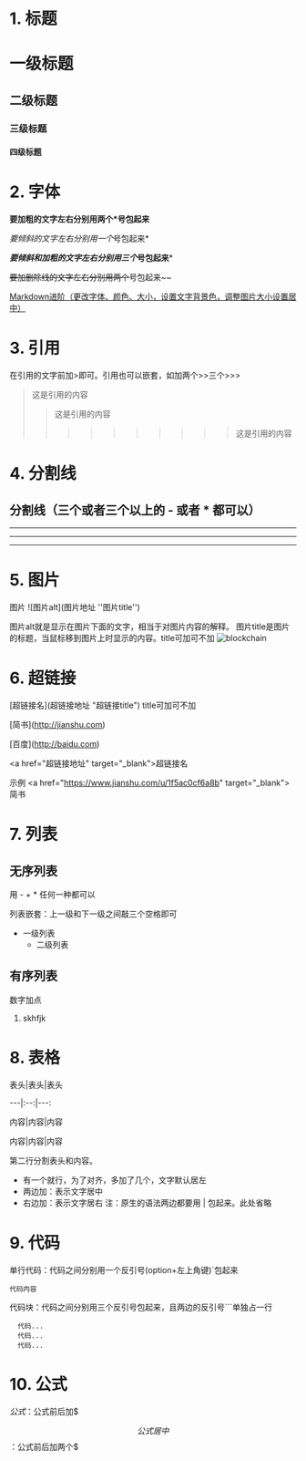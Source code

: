 # 1. 标题
# 一级标题
## 二级标题
### 三级标题
#### 四级标题

# 2. 字体
**要加粗的文字左右分别用两个*号包起来**

*要倾斜的文字左右分别用一个*号包起来*

***要倾斜和加粗的文字左右分别用三个*号包起来***

~~要加删除线的文字左右分别用两个~~号包起来~~

[Markdown进阶（更改字体、颜色、大小，设置文字背景色，调整图片大小设置居中）](https://blog.csdn.net/heimu24/article/details/81189700)

# 3. 引用
在引用的文字前加>即可。引用也可以嵌套，如加两个>>三个>>>
>这是引用的内容
>>这是引用的内容
>>>>>>>>>>这是引用的内容

# 4. 分割线
分割线（三个或者三个以上的 - 或者 * 都可以）
---
----
***
*****

# 5. 图片
图片
![图片alt](图片地址 ''图片title'')

图片alt就是显示在图片下面的文字，相当于对图片内容的解释。
图片title是图片的标题，当鼠标移到图片上时显示的内容。title可加可不加
![blockchain](https://ss0.bdstatic.com/70cFvHSh_Q1YnxGkpoWK1HF6hhy/it/u=702257389,1274025419&fm=27&gp=0.jpg "区块链")

# 6. 超链接
\[超链接名](超链接地址 "超链接title") title可加可不加

\[简书](http://jianshu.com)

\[百度](http://baidu.com)

\<a href="超链接地址" target="_blank">超链接名</a>

示例
\<a href="https://www.jianshu.com/u/1f5ac0cf6a8b" target="_blank">简书</a>

# 7. 列表
## 无序列表
用 - + * 任何一种都可以

列表嵌套：上一级和下一级之间敲三个空格即可
- 一级列表
   - 二级列表

## 有序列表
数字加点

1. skhfjk

# 8. 表格
表头\|表头\|表头

\---|:--:|---:

内容|内容|内容

内容|内容|内容

第二行分割表头和内容。
- 有一个就行，为了对齐，多加了几个，文字默认居左
- 两边加：表示文字居中
- 右边加：表示文字居右
注：原生的语法两边都要用 | 包起来。此处省略

# 9. 代码

单行代码：代码之间分别用一个反引号(option+左上角键)`包起来

`代码内容`

代码块：代码之间分别用三个反引号包起来，且两边的反引号```单独占一行

```
  代码...
  代码...
  代码...
```
# 10. 公式
$公式$：公式前后加$

$$公式居中$$：公式前后加两个$

